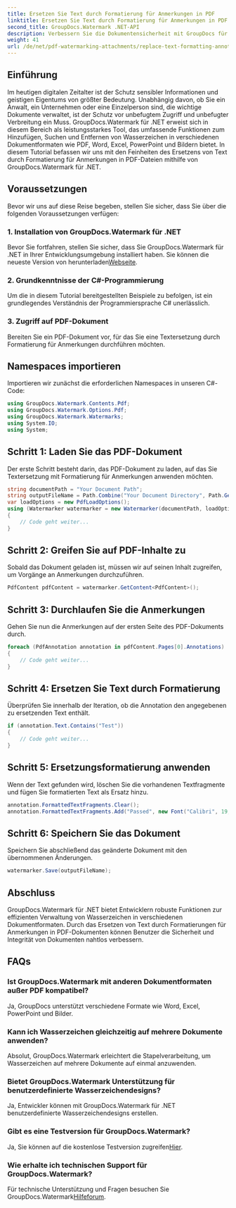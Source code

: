 ```yaml
---
title: Ersetzen Sie Text durch Formatierung für Anmerkungen in PDF
linktitle: Ersetzen Sie Text durch Formatierung für Anmerkungen in PDF
second_title: GroupDocs.Watermark .NET-API
description: Verbessern Sie die Dokumentensicherheit mit GroupDocs für .NET. Erfahren Sie, wie Sie mühelos Text durch Formatierungen für Anmerkungen in PDF-Dateien ersetzen.
weight: 41
url: /de/net/pdf-watermarking-attachments/replace-text-formatting-annotation-pdf/
---
```

## Einführung
Im heutigen digitalen Zeitalter ist der Schutz sensibler Informationen und geistigen Eigentums von größter Bedeutung. Unabhängig davon, ob Sie ein Anwalt, ein Unternehmen oder eine Einzelperson sind, die wichtige Dokumente verwaltet, ist der Schutz vor unbefugtem Zugriff und unbefugter Verbreitung ein Muss. GroupDocs.Watermark für .NET erweist sich in diesem Bereich als leistungsstarkes Tool, das umfassende Funktionen zum Hinzufügen, Suchen und Entfernen von Wasserzeichen in verschiedenen Dokumentformaten wie PDF, Word, Excel, PowerPoint und Bildern bietet. In diesem Tutorial befassen wir uns mit den Feinheiten des Ersetzens von Text durch Formatierung für Anmerkungen in PDF-Dateien mithilfe von GroupDocs.Watermark für .NET.
## Voraussetzungen
Bevor wir uns auf diese Reise begeben, stellen Sie sicher, dass Sie über die folgenden Voraussetzungen verfügen:
### 1. Installation von GroupDocs.Watermark für .NET
 Bevor Sie fortfahren, stellen Sie sicher, dass Sie GroupDocs.Watermark für .NET in Ihrer Entwicklungsumgebung installiert haben. Sie können die neueste Version von herunterladen[Webseite](https://releases.groupdocs.com/Watermark/net/).
### 2. Grundkenntnisse der C#-Programmierung
Um die in diesem Tutorial bereitgestellten Beispiele zu befolgen, ist ein grundlegendes Verständnis der Programmiersprache C# unerlässlich.
### 3. Zugriff auf PDF-Dokument
Bereiten Sie ein PDF-Dokument vor, für das Sie eine Textersetzung durch Formatierung für Anmerkungen durchführen möchten.

## Namespaces importieren
Importieren wir zunächst die erforderlichen Namespaces in unseren C#-Code:
```csharp
using GroupDocs.Watermark.Contents.Pdf;
using GroupDocs.Watermark.Options.Pdf;
using GroupDocs.Watermark.Watermarks;
using System.IO;
using System;
```
## Schritt 1: Laden Sie das PDF-Dokument
Der erste Schritt besteht darin, das PDF-Dokument zu laden, auf das Sie Textersetzung mit Formatierung für Anmerkungen anwenden möchten.
```csharp
string documentPath = "Your Document Path";
string outputFileName = Path.Combine("Your Document Directory", Path.GetFileName(documentPath));
var loadOptions = new PdfLoadOptions();
using (Watermarker watermarker = new Watermarker(documentPath, loadOptions))
{
    // Code geht weiter...
}
```
## Schritt 2: Greifen Sie auf PDF-Inhalte zu
Sobald das Dokument geladen ist, müssen wir auf seinen Inhalt zugreifen, um Vorgänge an Anmerkungen durchzuführen.
```csharp
PdfContent pdfContent = watermarker.GetContent<PdfContent>();
```
## Schritt 3: Durchlaufen Sie die Anmerkungen
Gehen Sie nun die Anmerkungen auf der ersten Seite des PDF-Dokuments durch.
```csharp
foreach (PdfAnnotation annotation in pdfContent.Pages[0].Annotations)
{
    // Code geht weiter...
}
```
## Schritt 4: Ersetzen Sie Text durch Formatierung
Überprüfen Sie innerhalb der Iteration, ob die Annotation den angegebenen zu ersetzenden Text enthält.
```csharp
if (annotation.Text.Contains("Test"))
{
    // Code geht weiter...
}
```
## Schritt 5: Ersetzungsformatierung anwenden
Wenn der Text gefunden wird, löschen Sie die vorhandenen Textfragmente und fügen Sie formatierten Text als Ersatz hinzu.
```csharp
annotation.FormattedTextFragments.Clear();
annotation.FormattedTextFragments.Add("Passed", new Font("Calibri", 19, FontStyle.Bold), Color.Red, Color.Aqua);
```
## Schritt 6: Speichern Sie das Dokument
Speichern Sie abschließend das geänderte Dokument mit den übernommenen Änderungen.
```csharp
watermarker.Save(outputFileName);
```

## Abschluss
GroupDocs.Watermark für .NET bietet Entwicklern robuste Funktionen zur effizienten Verwaltung von Wasserzeichen in verschiedenen Dokumentformaten. Durch das Ersetzen von Text durch Formatierungen für Anmerkungen in PDF-Dokumenten können Benutzer die Sicherheit und Integrität von Dokumenten nahtlos verbessern.
## FAQs
### Ist GroupDocs.Watermark mit anderen Dokumentformaten außer PDF kompatibel?
Ja, GroupDocs unterstützt verschiedene Formate wie Word, Excel, PowerPoint und Bilder.
### Kann ich Wasserzeichen gleichzeitig auf mehrere Dokumente anwenden?
Absolut, GroupDocs.Watermark erleichtert die Stapelverarbeitung, um Wasserzeichen auf mehrere Dokumente auf einmal anzuwenden.
### Bietet GroupDocs.Watermark Unterstützung für benutzerdefinierte Wasserzeichendesigns?
Ja, Entwickler können mit GroupDocs.Watermark für .NET benutzerdefinierte Wasserzeichendesigns erstellen.
### Gibt es eine Testversion für GroupDocs.Watermark?
 Ja, Sie können auf die kostenlose Testversion zugreifen[Hier](https://releases.groupdocs.com/).
### Wie erhalte ich technischen Support für GroupDocs.Watermark?
 Für technische Unterstützung und Fragen besuchen Sie GroupDocs.Watermark[Hilfeforum](https://forum.groupdocs.com/c/watermark/19).